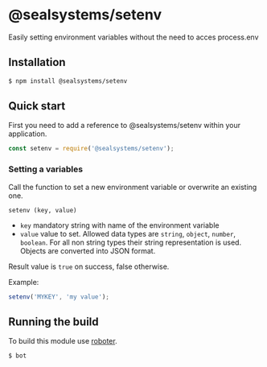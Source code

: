# @sealsystems/setenv


Easily setting environment variables without the need to acces process.env

## Installation

```bash
$ npm install @sealsystems/setenv
```

## Quick start

First you need to add a reference to @sealsystems/setenv within your application.

```javascript
const setenv = require('@sealsystems/setenv');
```

### Setting a variables

Call the function to set a new environment variable or overwrite an existing one.

```
setenv (key, value)
```

- `key` mandatory string with name of the environment variable
- `value` value to set. Allowed data types are `string`, `object`, `number`, `boolean`. For all non string types their string representation is used. Objects are converted into JSON format.

Result value is `true` on success, false otherwise.

Example:

```javascript
setenv('MYKEY', 'my value');
```

## Running the build

To build this module use [roboter](https://www.npmjs.com/package/roboter).

```bash
$ bot
```
